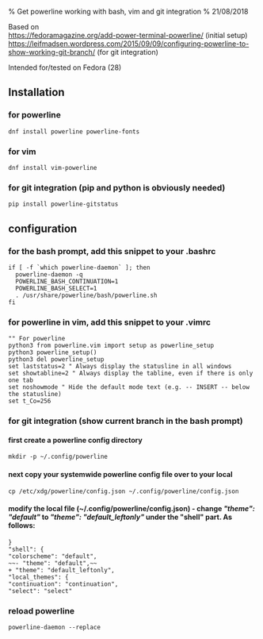 % Get powerline working with bash, vim and git integration
% 21/08/2018

Based on  
<https://fedoramagazine.org/add-power-terminal-powerline/> (initial setup)  
<https://leifmadsen.wordpress.com/2015/09/09/configuring-powerline-to-show-working-git-branch/> (for git integration)

Intended for/tested on Fedora (28)


## Installation

### for powerline
~~~
dnf install powerline powerline-fonts
~~~

### for vim 
~~~
dnf install vim-powerline
~~~

### for git integration (pip and python is obviously needed)
~~~
pip install powerline-gitstatus
~~~

## configuration

### for the bash prompt, add this snippet to your .bashrc
~~~
if [ -f `which powerline-daemon` ]; then
  powerline-daemon -q
  POWERLINE_BASH_CONTINUATION=1
  POWERLINE_BASH_SELECT=1
  . /usr/share/powerline/bash/powerline.sh
fi
~~~

### for powerline in vim, add this snippet to your .vimrc
~~~
"" For powerline
python3 from powerline.vim import setup as powerline_setup
python3 powerline_setup()
python3 del powerline_setup
set laststatus=2 " Always display the statusline in all windows
set showtabline=2 " Always display the tabline, even if there is only one tab
set noshowmode " Hide the default mode text (e.g. -- INSERT -- below the statusline)
set t_Co=256
~~~

### for git integration (show current branch in the bash prompt) 

#### first create a powerline config directory
~~~
mkdir -p ~/.config/powerline
~~~

#### next copy your systemwide powerline config file over to your local
~~~
cp /etc/xdg/powerline/config.json ~/.config/powerline/config.json
~~~

#### modify the local file (~/.config/powerline/config.json) - change *"theme": "default"* to *"theme": "default_leftonly"* under the "shell" part. As follows:
~~~
}
"shell": {
"colorscheme": "default",
~~- "theme": "default",~~
+ "theme": "default_leftonly",
"local_themes": {
"continuation": "continuation",
"select": "select"
~~~

### reload powerline
~~~
powerline-daemon --replace
~~~
